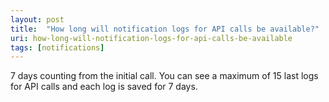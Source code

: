 ```yaml
---
layout: post
title:  "How long will notification logs for API calls be available?"
uri: how-long-will-notification-logs-for-api-calls-be-available
tags: [notifications]
---
```

7 days counting from the initial call. You can see a maximum of 15 last logs for API calls and each log is saved for 7 days.